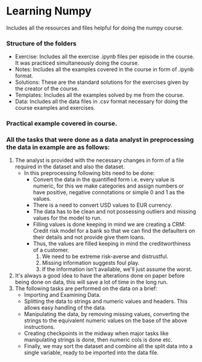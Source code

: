 # Learning Numpy
Includes all the resources and files helpful for doing the numpy course.

### Structure of the folders
- Exercise: Includes all the exercise .ipynb files per episode in the course.
It was practiced simultaneously doing the course.
- Notes: Includes all the examples covered in the course in form of .ipynb format.
- Solutions: These are the standard solutions for the exercises given by the creator of the course.
- Templates: Includes all the examples solved by me from the course.
- Data: Includes all the data files in .csv format necessary for doing the course 
examples and exercises.

### Practical example covered in course.
### All the tasks that were done as a data analyst in preprocessing the data in example are as follows:
1) The analyst is provided with the necessary changes in form of a file  required in the dataset and also the dataset.
    - In this preprocessing following bits need to be done:
        + Convert the data in the quantified form i.e. every value is numeric, for this we make categories and assign numbers or have positive, negative connotations or simple 0 and 1 as the values.
        + There is a need to convert USD values to EUR currency.
        + The data has to be clean and not possessing outliers and missing values for the model to run.
        + Filling values is done keeping in mind we are creating a CRM: Credit risk model for a bank so that we can find the defaulters on their details and not provide give them loans.
        + Thus, the values are filled keeping in mind the creditworthiness of a customer.
            1) We need to be extreme risk-averse and distrustful.
            2) Missing information suggests foul play.
            3) If the information isn't available, we'll just assume the worst.
2) It's always a good idea to have the alterations done on paper before being done on data, this will save a lot of time in the long run.
3) The following tasks are performed on the data on a brief:
    + Importing and Examining Data.
    + Splitting the data to strings and numeric values and headers. This allows easy handling of the data.
    + Manipulating the data, by removing missing values, converting the strings to the equivalent numeric values on the base of the above instructions.
    + Creating checkpoints in the midway when major tasks like manipulating strings is done, then numeric cols is done etc.
    + Finally, we may sort the dataset and combine all the split data into a single variable, ready to be imported into the data file.
